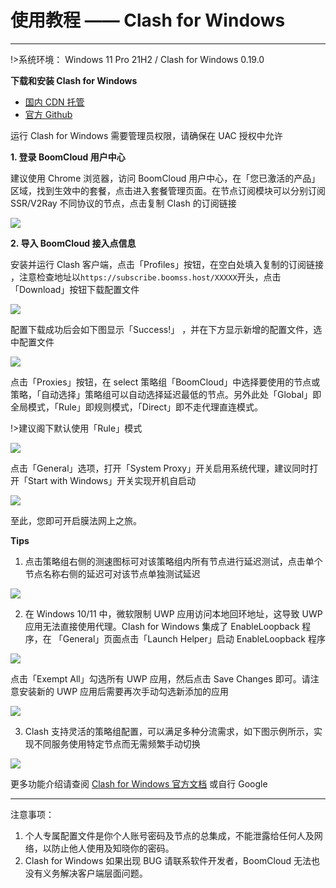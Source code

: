 # 使用教程 —— Clash for Windows
- - -

!>系统环境： Windows 11 Pro 21H2 / Clash for Windows 0.19.0

**下载和安装 Clash for Windows**

- [国内 CDN 托管](https://cdn.t9c.co/download/Clash.for.Windows.Setup.0.13.6.exe)
- [官方 Github](https://github.com/Fndroid/clash_for_windows_pkg/releases/download/0.19.0/Clash.for.Windows.Setup.0.19.0.exe)

运行 Clash for Windows 需要管理员权限，请确保在 UAC 授权中允许

**1. 登录 BoomCloud 用户中心**

建议使用 Chrome 浏览器，访问 BoomCloud 用户中心，在「您已激活的产品」区域，找到生效中的套餐，点击进入套餐管理页面。在节点订阅模块可以分别订阅 SSR/V2Ray 不同协议的节点，点击复制 Clash 的订阅链接

![](../img/clashwin/0.png)

**2. 导入 BoomCloud 接入点信息**

安装并运行 Clash 客户端，点击「Profiles」按钮，在空白处填入复制的订阅链接 ，注意检查地址以`https://subscribe.boomss.host/XXXXX`开头，点击「Download」按钮下载配置文件

![](../img/clashwin/1.png)  

配置下载成功后会如下图显示「Success!」	，并在下方显示新增的配置文件，选中配置文件

![](../img/clashwin/2.png)

点击「Proxies」按钮，在 select 策略组「BoomCloud」中选择要使用的节点或策略，「自动选择」策略组可以自动选择延迟最低的节点。另外此处「Global」即全局模式，「Rule」即规则模式，「Direct」即不走代理直连模式。

!>建议阁下默认使用「Rule」模式

![](../img/clashwin/3.png)

点击「General」选项，打开「System Proxy」开关启用系统代理，建议同时打开「Start with Windows」开关实现开机自启动

![](../img/clashwin/4.png)

至此，您即可开启膜法网上之旅。

**Tips**

1. 点击策略组右侧的测速图标可对该策略组内所有节点进行延迟测试，点击单个节点名称右侧的延迟可对该节点单独测试延迟

![](../img/clashwin/5.png)

2. 在 Windows 10/11 中，微软限制 UWP 应用访问本地回环地址，这导致 UWP 应用无法直接使用代理。Clash for Windows 集成了 EnableLoopback 程序，在 「General」页面点击「Launch Helper」启动 EnableLoopback 程序

![](../img/clashwin/6.png)

点击「Exempt All」勾选所有 UWP 应用，然后点击 Save Changes 即可。请注意安装新的 UWP 应用后需要再次手动勾选新添加的应用

![](../img/clashwin/7.png)

3. Clash 支持灵活的策略组配置，可以满足多种分流需求，如下图示例所示，实现不同服务使用特定节点而无需频繁手动切换

![](../img/clashwin/8.png)

更多功能介绍请查阅 [Clash for Windows 官方文档](https://docs.cfw.lbyczf.com/) 或自行 Google
- - -
注意事项：  
1. 个人专属配置文件是你个人账号密码及节点的总集成，不能泄露给任何人及网络，以防止他人使用及知晓你的密码。    
2. Clash for Windows 如果出现 BUG 请联系软件开发者，BoomCloud 无法也没有义务解决客户端层面问题。
